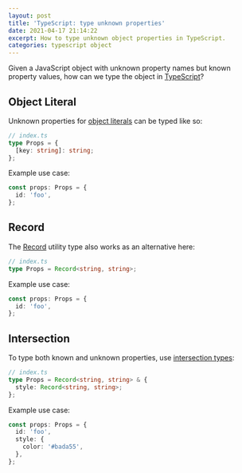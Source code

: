 ```yaml
---
layout: post
title: 'TypeScript: type unknown properties'
date: 2021-04-17 21:14:22
excerpt: How to type unknown object properties in TypeScript.
categories: typescript object
---
```


Given a JavaScript object with unknown property names but known property values, how can we type the object in [TypeScript](https://www.typescriptlang.org/)?

## Object Literal

Unknown properties for [object literals](https://www.typescriptlang.org/docs/handbook/2/objects.html) can be typed like so:

```ts
// index.ts
type Props = {
  [key: string]: string;
};
```

Example use case:

```ts
const props: Props = {
  id: 'foo',
};
```

## Record

The [Record](https://www.typescriptlang.org/docs/handbook/utility-types.html#recordkeystype) utility type also works as an alternative here:

```ts
// index.ts
type Props = Record<string, string>;
```

Example use case:

```ts
const props: Props = {
  id: 'foo',
};
```

## Intersection

To type both known and unknown properties, use [intersection types](https://www.typescriptlang.org/docs/handbook/2/objects.html#intersection-types):

```ts
// index.ts
type Props = Record<string, string> & {
  style: Record<string, string>;
};
```

Example use case:

```ts
const props: Props = {
  id: 'foo',
  style: {
    color: '#bada55',
  },
};
```
